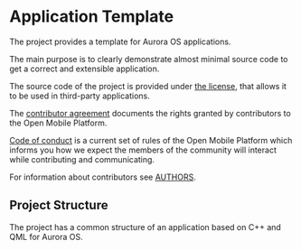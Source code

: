 # Application Template

The project provides a template for Aurora OS applications.

The main purpose is to clearly demonstrate
almost minimal source code
to get a correct and extensible application.

The source code of the project is provided under
[the license](LICENSE.BSD-3-CLAUSE.md),
that allows it to be used in third-party applications.

The [contributor agreement](CONTRIBUTING.md)
documents the rights granted by contributors to the Open Mobile Platform.

[Code of conduct](CODE_OF_CONDUCT.md) is a current set of rules
of the Open Mobile Platform which informs you how we expect
the members of the community will interact while contributing and communicating.

For information about contributors see [AUTHORS](AUTHORS.md).

## Project Structure

The project has a common structure
of an application based on C++ and QML for Aurora OS.
